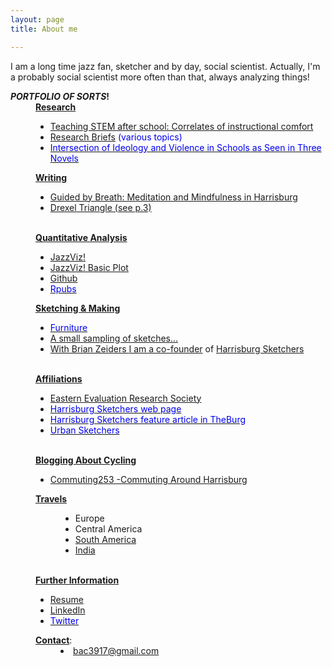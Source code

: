 ```yaml
---
layout: page
title: About me

---
```


I am a long time jazz fan, sketcher and by day, social scientist.  Actually, I'm a probably social scientist more often than that, always analyzing things!


<html>
    <meta content="bac" name="author">
      <strong> <em>PORTFOLIO OF SORTS</em>!</strong><br>

<div style="margin-left: 40px;"><strong><u>Research </u></strong><strong></strong></div>
    <ul style="margin-left: 40px;">
      <li><a target="_parent" href="http://www.tandfonline.com/doi/abs/10.1080/00220671.2016.1253537">Teaching
          STEM after school: Correlates of instructional comfort</a></li>
      <li><span style="color: #0000ee;"><a target="_parent" href="https://www.center-school.org/research-and-evaluation-group/">Research
            Briefs</a> (various topics)</span></li>
      <li><a target="_parent" href="https://www.researchgate.net/publication/311203741_From_Muscular_Christianity_to_the_Cult_of_Efficiency_Inter-developments_of_Ideology_and_Violence_Reflected_in_the_Portrayal_of_Teachers_in_Three_American_Novels_Draft">
        <span            style=" color: #0000ee;">Intersection of Ideology and Violence in
            Schools as Seen in Three Novels<br>
          </span></a></li>
    </ul>
    <div style="margin-left: 40px;"><strong><strong><u>Writing</u></strong></strong><strong><strong></strong></strong></div>
    <ul style="margin-left: 40px;">
      <li><a target="_blank" href="https://theburgnews.com/sports-health/guided-by-breath-meditation-and-mindfulness-in-harrisburg">Guided
          by Breath: Meditation and Mindfulness in Harrisburg</a></li>
      <li><a target="Triangle" href="https://services.library.drexel.edu/static_files/triangle/Drexel-Triangle_1989-02-10.pdf#page=3">Drexel
          Triangle (see p.3)</a> </li>
    </ul>
    <div style="margin-left: 40px;"><strong></strong><strong><u><br>
          Quantitative Analysis</u></strong><strong></strong>
      <ul style="margin-left: 40px;">
      </ul>
      <ul>
        <li><a target="_parent" href="https://bac3917.github.io/jazzViz/index.html">JazzViz!</a></li>
        <li><a target="_parent" href="https://bac3917.github.io/jazzTitles.html">JazzViz! Basic Plot</a></li>
        <li><a target="_parent" href="https://github.com/bac3917">Github</a></li>
        <li><a target="_blank" href="https://rpubs.com/bac3917"><span style="color: #0000ee;">Rpubs</span></a></li>
      </ul>
      <ul style="margin-left: 40px;">
      </ul>
      <u><strong>Sketching &amp; Making</strong></u>
      <ul style="margin-left: 40px;">
      </ul>
      <ul>
        <li><a href="https://photos.app.goo.gl/97e1xmQwnKY2oo1k6"><span style="color: #0000ee;">Furniture</span></a></li>
        <li><a href="https://www.flickr.com/photos/79749745@N06/">A small sampling of sketches...</a></li>
      <li><a href="http://www.brianzeiders.com"> With Brian Zeiders <a target="_parent" href="http://www.brianzeiders.com/">I am a co-founder</a> of <a target="_parent" href="https://www.facebook.com/harrisburgsketchers/">Harrisburg Sketchers</a></li>  
      </ul>
      <br>
      <strong><u>Affiliations</u></strong><br>
      <strong></strong></div>
    <ul style="margin-left: 40px;">
      <li><a target="_parent" href="http://eers.org/board-of-directors/">Eastern Evaluation Research Society</a></li>
      <li><a target="_parent" href="https://bac3917.github.io/hbgsketchers/index.html"><span style="color: #0000ee;">Harrisburg Sketchers web page</span></a></li>
      <li><a target="burg" href="https://theburgnews.com/tag/harrisburg-sketchers"><span style="color: #0000ee;">Harrisburg Sketchers feature article in
            TheBurg</span></a></li>
      <li><a target="_parent" href="www.urbansketchers.org"><span style="color: #0000ee;">Urban
            Sketchers</span></a></li>
    </ul>
    <div style="margin-left: 40px;"><br>
      <strong></strong><strong><u>Blogging About Cycling</u></strong><br>
      <strong> </strong> </div>
    <ul style="margin-left: 40px;">
      <li><a target="_parent" href="http://commuting253.blogspot.com">Commuting253
          -Commuting Around Harrisburg</a></li>
    </ul>
    <div style="margin-left: 40px;"> <strong></strong><strong><u>Travels</u></strong><strong></strong>
      <ul style="margin-left: 40px;">
        <li>Europe</li>
        <li>Central America</li>
        <li><a href="https://goo.gl/photos/ZXbhfH1W4n3ut6S79">South America</a></li>
        <li><a href="https://goo.gl/photos/wjERHd6JTnowndi56">India</a></li>
      </ul>
      <br>
      <strong><u>Further Information</u></strong><br>
      <strong></strong></div>
    <ul style="margin-left: 40px;"> 
      <li><a href="https://bac3917.github.io/resources/Benjamin_Cohen_Resume_SkVer_030818.pdf">Resume</a></li>
      <li><a target="_parent" href="https://www.linkedin.com/in/benjamin-cohen-04200a7/">LinkedIn</a></li>
      <li><a target="_parent" href="www.twitter.com/bac3917"><span style="color: #0000ee;">Twitter</span></a><br>
      </li>
    </ul>
    <div style="margin-left: 40px;"><u><strong>Contact</strong></u>: </div>
    <li style="margin-left: 80px;"><a href="mailto:bac3917@gmail.com">bac3917@gmail.com</a></li>
  </body>
</html>
